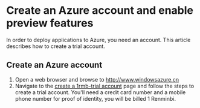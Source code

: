 # Create an Azure account and enable preview features

In order to deploy applications to Azure, you need an account. This article describes how to create a trial account.

## Create an Azure account

1.  Open a web browser and browse to <a href="http://www.windowsazure.cn">http://www.windowsazure.cn</a>
2.  Navigate to the <a href="/pricing/1rmb-trial/" target="_blank">create a 1rmb-trial account</a> page and follow the steps to create a trial account. You'll need a credit card number and a mobile phone number for proof of identity, you will be billed 1 Renminbi.

